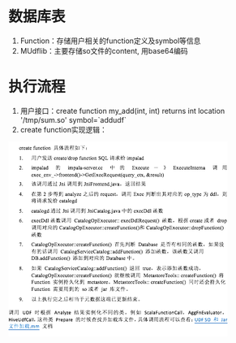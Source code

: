 # 数据库表

1. Function：存储用户相关的function定义及symbol等信息
2. MUdflib：主要存储so文件的content, 用base64编码

# 执行流程

1. 用户接口：create function my\_add\(int, int\) returns int location '/tmp/sum.so' symbol=\`addudf\`
2. create function实现逻辑：



![](/assets/import.png)

